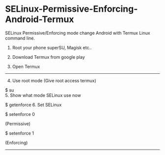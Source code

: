 # SELinux-Permissive-Enforcing-Android-Termux
SELinux Permissive/Enforcing mode change Android with Termux Linux command line.

1. Root your phone superSU, Magisk etc..

2. Download Termux from google play

3. Open Termux
_____________________________________
4. Use root mode (Give root access termux)
  
 $ su   
5. Show what mode SELinux use now

 $ getenforce
6. Set SELinux 
 
  $ setenforce 0

(Permissive)

  $ setenforce 1

(Enforcing)
____________________________________
